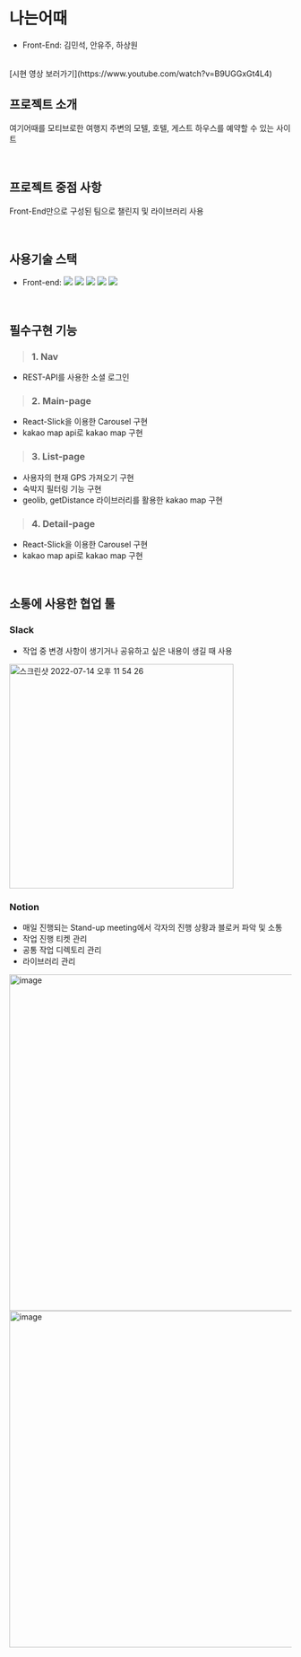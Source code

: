 #  나는어때
- Front-End: 김민석, 안유주, 하상원
<br>
[시현 영상 보러가기](https://www.youtube.com/watch?v=B9UGGxGt4L4)

<br>

## 프로젝트 소개
여기어때를 모티브로한 여행지 주변의 모텔, 호텔, 게스트 하우스를 예약할 수 있는 사이트

<br>

## 프로젝트 중점 사항
Front-End만으로 구성된 팀으로 챌린지 및 라이브러리 사용

<br>

## 사용기술 스택
- Front-end: <img src="https://img.shields.io/badge/react-61DAFB?style=flat-square&logo=react&logoColor=white"/> <img src="https://img.shields.io/badge/ReactRouter-CA4245?style=flat-square&logo=ReactRouter&logoColor=white"/> <img src="https://img.shields.io/badge/styled-components-DB7093?style=flat-square&logo=styled-components&logoColor=white"/> <img src="https://img.shields.io/badge/javascript-F7DF1E?style=flat-square&logo=javascript&logoColor=white"/> <img src="https://img.shields.io/badge/html5-E34F26?style=flat-square&logo=html5&logoColor=white"/>

<br>

## 필수구현 기능
> ### 1. Nav
  - REST-API를 사용한 소셜 로그인

> ### 2. Main-page
  - React-Slick을 이용한 Carousel 구현
  - kakao map api로 kakao map 구현

> ### 3. List-page
  - 사용자의 현재 GPS 가져오기 구현
  - 숙박지 필터링 기능 구현
  - geolib, getDistance 라이브러리를 활용한 kakao map 구현

> ### 4. Detail-page
  - React-Slick을 이용한 Carousel 구현
  - kakao map api로 kakao map 구현


<br>

## 소통에 사용한 협업 툴
### Slack
- 작업 중 변경 사항이 생기거나 공유하고 싶은 내용이 생길 때 사용 

<img width="400" alt="스크린샷 2022-07-14 오후 11 54 26" src="https://user-images.githubusercontent.com/90183279/179352627-8ce90e09-39e5-4ad5-88bc-ddff41e0c713.png">

### Notion
- 매일 진행되는 Stand-up meeting에서 각자의 진행 상황과 블로커 파악 및 소통
- 작업 진행 티켓 관리
- 공통 작업 디렉토리 관리
- 라이브러리 관리

<img width="600" alt="image" src="https://user-images.githubusercontent.com/90183279/179352722-98a44738-f046-401d-9a0d-09efca234afd.png">
<img width="600" alt="image" src="https://user-images.githubusercontent.com/90183279/179352754-5d4206db-b126-4b9f-b360-91dabbf1e646.png">


